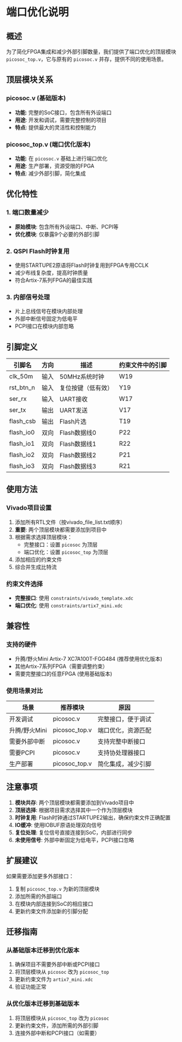 # 端口优化说明

## 概述

为了简化FPGA集成和减少外部引脚数量，我们提供了端口优化的顶层模块 `picosoc_top.v`，它与原有的 `picosoc.v` 并存，提供不同的使用场景。

## 顶层模块关系

### picosoc.v (基础版本)
- **功能**: 完整的SoC接口，包含所有外设端口
- **用途**: 开发和调试，需要完整控制的项目
- **特点**: 提供最大的灵活性和控制能力

### picosoc_top.v (端口优化版本)
- **功能**: 在 `picosoc.v` 基础上进行端口优化
- **用途**: 生产部署，资源受限的FPGA
- **特点**: 减少外部引脚，简化集成

## 优化特性

### 1. 端口数量减少
- **原始模块**: 包含所有外设端口、中断、PCPI等
- **优化模块**: 仅暴露9个必要的外部引脚

### 2. QSPI Flash时钟复用
- 使用STARTUPE2原语将Flash时钟复用到FPGA专用CCLK
- 减少布线复杂度，提高时钟质量
- 符合Artix-7系列FPGA的最佳实践

### 3. 内部信号处理
- 片上总线信号在模块内部处理
- 外部中断信号固定为低电平
- PCPI接口在模块内部忽略

## 引脚定义

| 引脚名 | 方向 | 描述 | 约束文件中的引脚 |
|--------|------|------|------------------|
| clk_50m | 输入 | 50MHz系统时钟 | W19 |
| rst_btn_n | 输入 | 复位按键（低有效） | Y19 |
| ser_rx | 输入 | UART接收 | W17 |
| ser_tx | 输出 | UART发送 | V17 |
| flash_csb | 输出 | Flash片选 | T19 |
| flash_io0 | 双向 | Flash数据线0 | P22 |
| flash_io1 | 双向 | Flash数据线1 | R22 |
| flash_io2 | 双向 | Flash数据线2 | P21 |
| flash_io3 | 双向 | Flash数据线3 | R21 |

## 使用方法

### Vivado项目设置
1. 添加所有RTL文件（按vivado_file_list.txt顺序）
2. **重要**: 两个顶层模块都需要添加到项目中
3. 根据需求选择顶层模块：
   - 完整接口：设置 `picosoc` 为顶层
   - 端口优化：设置 `picosoc_top` 为顶层
4. 添加相应的约束文件
5. 综合并生成比特流

### 约束文件选择
- **完整接口**: 使用 `constraints/vivado_template.xdc`
- **端口优化**: 使用 `constraints/artix7_mini.xdc`

## 兼容性

### 支持的硬件
- 升腾/野火Mini Artix-7 XC7A100T-FGG484 (推荐使用优化版本)
- 其他Artix-7系列FPGA（需要调整约束）
- 需要完整接口的任意FPGA (使用基础版本)

### 使用场景对比

| 场景 | 推荐模块 | 原因 |
|------|----------|------|
| 开发调试 | picosoc.v | 完整接口，便于调试 |
| 升腾/野火Mini | picosoc_top.v | 端口优化，资源匹配 |
| 需要外部中断 | picosoc.v | 支持完整中断接口 |
| 需要PCPI | picosoc.v | 支持协处理器接口 |
| 生产部署 | picosoc_top.v | 简化集成，减少引脚 |

## 注意事项

1. **模块共存**: 两个顶层模块都需要添加到Vivado项目中
2. **顶层选择**: 根据项目需求选择其中一个作为顶层模块
3. **时钟复用**: Flash时钟通过STARTUPE2输出，确保约束文件正确配置
4. **IO缓冲**: 使用IOBUF原语处理双向信号
5. **复位处理**: 复位信号直接连接到SoC，内部进行同步
6. **未使用信号**: 外部中断固定为低电平，PCPI接口忽略

## 扩展建议

如果需要添加更多外部接口：
1. 复制 `picosoc_top.v` 为新的顶层模块
2. 添加所需的外部端口
3. 在模块内部连接到SoC的相应接口
4. 更新约束文件添加新的引脚分配

## 迁移指南

### 从基础版本迁移到优化版本
1. 确保项目不需要外部中断或PCPI接口
2. 将顶层模块从 `picosoc` 改为 `picosoc_top`
3. 更新约束文件为 `artix7_mini.xdc`
4. 验证功能正常

### 从优化版本迁移到基础版本
1. 将顶层模块从 `picosoc_top` 改为 `picosoc`
2. 更新约束文件，添加所需的外部引脚
3. 连接外部中断和PCPI接口（如需要） 
